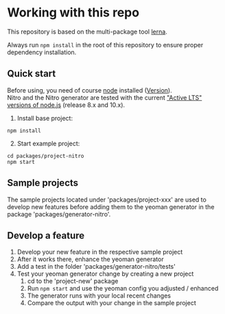 # Working with this repo

This repository is based on the multi-package tool [lerna](https://github.com/lerna/lerna).

Always run `npm install` in the root of this repository to ensure proper dependency installation.

## Quick start

Before using, you need of course [node](https://nodejs.org/) installed ([Version](.node-version)).  
Nitro and the Nitro generator are tested with the current 
["Active LTS" versions of node.js](https://github.com/nodejs/Release#release-schedule) (release 8.x and 10.x).

1.  Install base project:

```
npm install
```

2.  Start example project:

```
cd packages/project-nitro
npm start
```

## Sample projects

The sample projects located under 'packages/project-xxx' are used to develop new features before adding them to the
yeoman generator in the package 'packages/generator-nitro'.

## Develop a feature

1. Develop your new feature in the respective sample project
2. After it works there, enhance the yeoman generator
3. Add a test in the folder 'packages/generator-nitro/tests'
4. Test your yeoman generator change by creating a new project
    1. cd to the 'project-new' package
    2. Run `npm start` and use the yeoman config you adjusted / enhanced
    3. The generator runs with your local recent changes
    4. Compare the output with your change in the sample project
